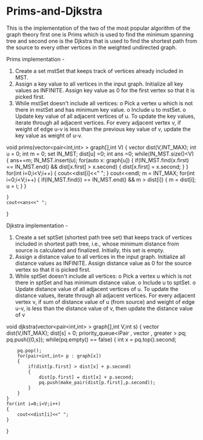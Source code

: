 # Prims-and-Djkstra

This is the implementation of the two of the most popular algorithm of the graph theory first one is Prims which is used to find the minimum spanning tree and second one is the Djkstra that is used to find the shortest path from the source to every other vertices in the weighted undirected graph.

Prims implementation - 
1. Create a set mstSet that keeps track of vertices already included in MST.
2. Assign a key value to all vertices in the input graph. Initialize all key values as
INFINITE. Assign key value as 0 for the first vertex so that it is picked first.
3. While mstSet doesn't include all vertices:
o Pick a vertex u which is not there in mstSet and has minimum key
value.
o Include u to mstSet.
o Update key value of all adjacent vertices of u. To update the key
values, iterate through all adjacent vertices. For every adjacent
vertex v, if weight of edge u-v is less than the previous key value of v,
update the key value as weight of u-v.

void prims(vector<pair<int,int> > graph[],int V)
{   vector<int> dist(V,INT_MAX);
    int u = 0;
    int m = 0;
    set<int> IN_MST;
    dist[u] =0;
    int ans =0;
    while(IN_MST.size()<V)
    {   ans+=m;
        IN_MST.insert(u);
        for(auto x: graph[u])
        {
            if(IN_MST.find(x.first) == IN_MST.end() && dist[x.first] > x.second)
            {
                dist[x.first] = x.second;
            }
        }
        for(int i=0;i<V;i++)
        {
            cout<<dist[i]<<" ";
        }
        cout<<endl;
        m = INT_MAX;
        for(int i=0;i<V;i++)
        {
            if(IN_MST.find(i) == IN_MST.end() && m > dist[i])
            {
                m = dist[i];
                u = i;
            }
        }
        
    }
    cout<<ans<<" ";
    
    
}

Djkstra implementation -
1. Create a set sptSet (shortest path tree set) that keeps track of vertices
included in shortest path tree, i.e., whose minimum distance from source is
calculated and finalized. Initially, this set is empty.
2. Assign a distance value to all vertices in the input graph. Initialize all distance
values as INFINITE. Assign distance value as 0 for the source vertex so that it
is picked first.
3. While sptSet doesn't include all vertices:
o Pick a vertex u which is not there in sptSet and has minimum distance
value.
o Include u to sptSet.
o Update distance value of all adjacent vertices of u. To update the
distance values, iterate through all adjacent vertices. For every
adjacent vertex v, if sum of distance value of u (from source) and
weight of edge u-v, is less than the distance value of v, then update the
distance value of v

void djkstra(vector<pair<int,int> > graph[],int V,int s)
{
    vector<int> dist(V,INT_MAX);
    dist[s] = 0;
    priority_queue<iPair , vector<iPair > , greater<iPair > > pq;
    pq.push({0,s});
    while(pq.empty() == false)
    {
        int x = pq.top().second;
        
        pq.pop();
        for(pair<int,int> p : graph[x])
        {
            if(dist[p.first] > dist[x] + p.second)
            {
                dist[p.first] = dist[x] + p.second;
                pq.push(make_pair(dist[p.first],p.second));
            }
        }
    }
    for(int i=0;i<V;i++)
    {
        cout<<dist[i]<<" ";
    }
}
